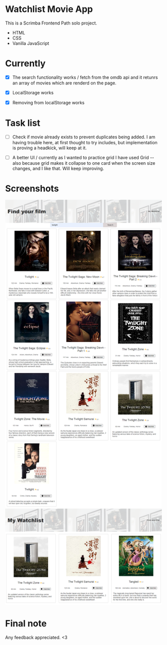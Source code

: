 ﻿# Watchlist Movie App

This is a Scrimba Frontend Path solo project.

- HTML
- CSS
- Vanilla JavaScript

# Currently

-[x] The search functionality works / fetch from the omdb api and it retunrs an
array of movies which are renderd on the page.

- [x] LocalStorage works

- [x] Removing from localStorage works

# Task list

- [ ] Check if movie already exists to prevent duplicates being added. I am
      having trouble here, at first thought to try includes, but implementation
      is proving a headkick, will keep at it.

- [ ] A better UI / currently as I wanted to practice grid I have used Grid --
      also because grid makes it collapse to one card when the screen size
      changes, and I like that. Will keep improving.

# Screenshots

![search results](./searchresults.png) ![search results](./watchlist.png)

# Final note

Any feedback appreciated. <3
